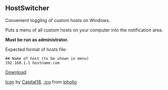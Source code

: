 ## HostSwitcher ##

Convenient toggling of custom hosts on Windows.

Puts a menu of all custom hosts on your computer into the notification area.

**Must be run as administrator.**

Expected format of hosts file:
	
	## Name of host (to be shown in menu)
	192.168.1.1 hostname.com


[Download](https://bitbucket.org/George_Hahn/hostswitcher/downloads/0424e2a.zip "Download")

[Icon](http://capital18.deviantart.com/art/Capital-Icon-Suite-22951836 "Icon") by [Capital18](http://capital18.deviantart.com/ "Capital18"), [.ico](http://ipholio.deviantart.com/art/Capital-Icon-Suite-For-Windows-39645708 ".ico") from [ipholio](http://ipholio.deviantart.com/ "ipholio")
